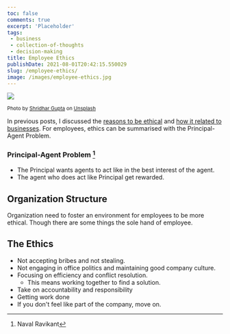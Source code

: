 ```yaml
---
toc: false
comments: true
excerpt: 'Placeholder' 
tags:
 - business
 - collection-of-thoughts
 - decision-making
title: Employee Ethics
publishDate: 2021-08-01T20:42:15.550029
slug: /employee-ethics/
image: /images/employee-ethics.jpg
---
```

![](/images/employee-ethics.jpg)

<sup style="user-select: auto;">Photo by <a href="https://unsplash.com/@shridhar?utm_source=unsplash&amp;utm_medium=referral&amp;utm_content=creditCopyText" style="user-select: auto;">Shridhar Gupta</a> on <a href="https://unsplash.com/s/photos/employee?utm_source=unsplash&amp;utm_medium=referral&amp;utm_content=creditCopyText" style="user-select: auto;">Unsplash</a></sup>

In previous posts, I discussed the [reasons to be ethical](/why_ethics/) and [how it related to businesses](/business-ethics/). For employees, ethics can be summarised with the Principal-Agent Problem.

### Principal-Agent Problem [^1]
- The Principal wants agents to act like in the best interest of the agent.
- The agent who does act like Principal get rewarded.

## Organization Structure
Organization need to foster an environment for employees to be more ethical. Though there are some things the sole hand of employee.

## The Ethics
- Not accepting bribes and not stealing.
- Not engaging in office politics and maintaining good company culture.
- Focusing on efficiency and conflict resolution. 
  - This means working together to find a solution.
- Take on accountability and responsibility
- Getting work done
- If you don't feel like part of the company, move on.

[^1]: Naval Ravikant 